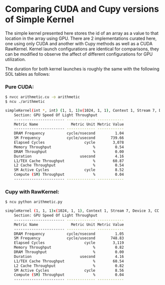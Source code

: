 # Comparing CUDA and Cupy versions of Simple Kernel

The simple kernel presented here stores the id of an array as a value to that location in the array using GPU. There are 2 implementations curated here, one using only CUDA and another with Cupy methods as well as a CUDA RawKernel. Kernel launch configurations are identical for comparisons, they can be modified to observe the affect of different configurations for GPU utilization.

The duration for both kernel launches is roughly the same with the following SOL tables as follows:

### Pure CUDA:
```sh
$ nvcc arithmetic.cu -o arithmetic
$ ncu ./arithmetic

simpleKernel(int *, int) (1, 1, 1)x(1024, 1, 1), Context 1, Stream 7, Device 3, CC 8.0
    Section: GPU Speed Of Light Throughput
    ----------------------- ------------- ------------
    Metric Name               Metric Unit Metric Value
    ----------------------- ------------- ------------
    DRAM Frequency          cycle/nsecond         1.04
    SM Frequency            cycle/usecond       739.66
    Elapsed Cycles                  cycle        3,078
    Memory Throughput                   %         0.54
    DRAM Throughput                     %         0.00
    Duration                      usecond         4.16
    L1/TEX Cache Throughput             %        60.87
    L2 Cache Throughput                 %         0.54
    SM Active Cycles                cycle         8.52
    Compute (SM) Throughput             %         0.04
    ----------------------- ------------- ------------
```

### Cupy with RawKernel:
```sh
$ ncu python arithmetic.py

simpleKernel (1, 1, 1)x(1024, 1, 1), Context 1, Stream 7, Device 3, CC 8.0
    Section: GPU Speed Of Light Throughput
    ----------------------- ------------- ------------
    Metric Name               Metric Unit Metric Value
    ----------------------- ------------- ------------
    DRAM Frequency          cycle/nsecond         1.05
    SM Frequency            cycle/usecond       748.83
    Elapsed Cycles                  cycle        3,119
    Memory Throughput                   %         0.82
    DRAM Throughput                     %         0.00
    Duration                      usecond         4.16
    L1/TEX Cache Throughput             %        60.54
    L2 Cache Throughput                 %         0.82
    SM Active Cycles                cycle         8.56
    Compute (SM) Throughput             %         0.04
    ----------------------- ------------- ------------
```

